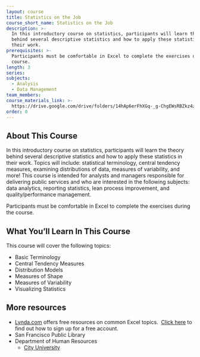```yaml
---
layout: course
title: Statistics on the Job
course_short_name: Statistics on the Job
description: >-
  In this introductory course on statistics, participants will learn the theory
  behind several descriptive statistics and how to apply these statistics in
  their work.
prerequisites: >-
  Participants must be comfortable in Excel to complete the exercises during the
  course.
length: 3
series:
subjects:
  - Analysis
  - Data Management
team_members:
course_materials_link: >-
  https://drive.google.com/drive/folders/14hAp6erFhXGq-_g-ChgEWsRBZkz4zlKu?usp=sharing
order: 0
---
```


## About This Course

In this introductory course on statistics, participants will learn the theory behind several descriptive statistics and how to apply these statistics in their work. Topics will include: statistical terminology, central tendency measures, examining distributions of data, measures of variability, and more! This course is intended for analysts and managers responsible for delivering public services and who are interested in the following subjects: data analytics, reporting statistics, lean process improvement, and quality/performance management.

Participants must be comfortable in Excel to complete the exercises during the course.

## What You’ll Learn In This Course

This course will cover the following topics:

* Basic Terminology
* Central Tendency Measures
* Distribution Models
* Measures of Shape
* Measures of Variability
* Visualizing Statistics

## More resources

* [Lynda.com](https://www.lynda.com/) offers free resources on common Excel topics. &nbsp;[Click here](https://drive.google.com/file/d/0BwRgeGq-b8f9eVNXQU9BNEJJVHc/view?usp=sharing) to find out how to sign up for a free account.
* San Francisco Public Library
* Department of Human Resources&nbsp;
  * [City University](http://sfdhr.org/city-university)